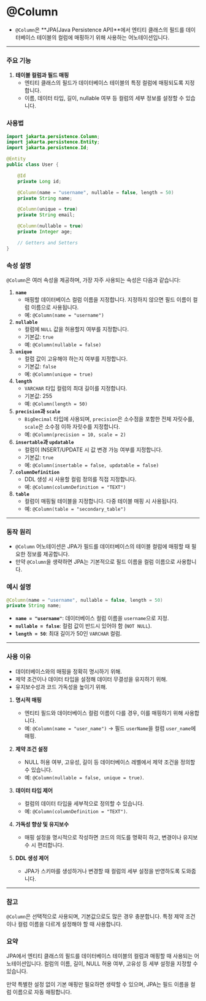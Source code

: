 # @Column
- `@Column`은 **JPA(Java Persistence API)**에서 엔티티 클래스의 필드를 데이터베이스 테이블의 컬럼에 매핑하기 위해 사용하는 어노테이션입니다.
---
### 주요 기능

1. **테이블 컬럼과 필드 매핑**
    - 엔티티 클래스의 필드가 데이터베이스 테이블의 특정 컬럼에 매핑되도록 지정합니다.
    - 이름, 데이터 타입, 길이, nullable 여부 등 컬럼의 세부 정보를 설정할 수 있습니다.

### 사용법
```java
import jakarta.persistence.Column;
import jakarta.persistence.Entity;
import jakarta.persistence.Id;

@Entity
public class User {

    @Id
    private Long id;

    @Column(name = "username", nullable = false, length = 50)
    private String name;

    @Column(unique = true)
    private String email;

    @Column(nullable = true)
    private Integer age;

    // Getters and Setters
}
```
### 속성 설명

`@Column`은 여러 속성을 제공하며, 가장 자주 사용되는 속성은 다음과 같습니다:

1. **`name`**
    - 매핑할 데이터베이스 컬럼 이름을 지정합니다. 지정하지 않으면 필드 이름이 컬럼 이름으로 사용됩니다.
    - 예: `@Column(name = "username")`
2. **`nullable`**
    - 컬럼에 `NULL` 값을 허용할지 여부를 지정합니다.
    - 기본값: `true`
    - 예: `@Column(nullable = false)`
3. **`unique`**
    - 컬럼 값이 고유해야 하는지 여부를 지정합니다.
    - 기본값: `false`
    - 예: `@Column(unique = true)`
4. **`length`**
    - `VARCHAR` 타입 컬럼의 최대 길이를 지정합니다.
    - 기본값: 255
    - 예: `@Column(length = 50)`
5. **`precision`과 `scale`**
    - `BigDecimal` 타입에 사용되며, `precision`은 소수점을 포함한 전체 자릿수를, `scale`은 소수점 이하 자릿수를 지정합니다.
    - 예: `@Column(precision = 10, scale = 2)`
6. **`insertable`과 `updatable`**
    - 컬럼이 INSERT/UPDATE 시 값 변경 가능 여부를 지정합니다.
    - 기본값: `true`
    - 예: `@Column(insertable = false, updatable = false)`
7. **`columnDefinition`**
    - DDL 생성 시 사용할 컬럼 정의를 직접 지정합니다.
    - 예: `@Column(columnDefinition = "TEXT")`
8. **`table`**
    - 컬럼이 매핑될 테이블을 지정합니다. 다중 테이블 매핑 시 사용됩니다.
    - 예: `@Column(table = "secondary_table")`
---
### 동작 원리

- `@Column` 어노테이션은 JPA가 필드를 데이터베이스의 테이블 컬럼에 매핑할 때 필요한 정보를 제공합니다.
- 만약 `@Column`을 생략하면 JPA는 기본적으로 필드 이름을 컬럼 이름으로 사용합니다.

### 예시 설명
```java
@Column(name = "username", nullable = false, length = 50)
private String name;
```

- **`name = "username"`**: 데이터베이스 컬럼 이름을 `username`으로 지정.
- **`nullable = false`**: 컬럼 값이 반드시 있어야 함 (`NOT NULL`).
- **`length = 50`**: 최대 길이가 50인 `VARCHAR` 컬럼.
---
### 사용 이유
- 데이터베이스와의 매핑을 정확히 명시하기 위해.
- 제약 조건이나 데이터 타입을 설정해 데이터 무결성을 유지하기 위해.
- 유지보수성과 코드 가독성을 높이기 위해.

1. **명시적 매핑**
    
    - 엔티티 필드와 데이터베이스 컬럼 이름이 다를 경우, 이를 매핑하기 위해 사용합니다.
    - 예: `@Column(name = "user_name")` → 필드 `userName`을 컬럼 `user_name`에 매핑.
2. **제약 조건 설정**
    
    - NULL 허용 여부, 고유성, 길이 등 데이터베이스 레벨에서 제약 조건을 정의할 수 있습니다.
    - 예: `@Column(nullable = false, unique = true)`.
3. **데이터 타입 제어**
    
    - 컬럼의 데이터 타입을 세부적으로 정의할 수 있습니다.
    - 예: `@Column(columnDefinition = "TEXT")`.
4. **가독성 향상 및 유지보수**
    
    - 매핑 설정을 명시적으로 작성하면 코드의 의도를 명확히 하고, 변경이나 유지보수 시 편리합니다.
5. **DDL 생성 제어**
    
    - JPA가 스키마를 생성하거나 변경할 때 컬럼의 세부 설정을 반영하도록 도와줍니다.
---
### 참고

`@Column`은 선택적으로 사용되며, 기본값으로도 많은 경우 충분합니다. 특정 제약 조건이나 컬럼 이름을 다르게 설정해야 할 때 사용합니다.

### 요약
JPA에서 엔티티 클래스의 필드를 데이터베이스 테이블의 컬럼과 매핑할 때 사용되는 어노테이션입니다. 컬럼의 이름, 길이, NULL 허용 여부, 고유성 등 세부 설정을 지정할 수 있습니다.

만약 특별한 설정 없이 기본 매핑만 필요하면 생략할 수 있으며, JPA는 필드 이름을 컬럼 이름으로 자동 매핑합니다.